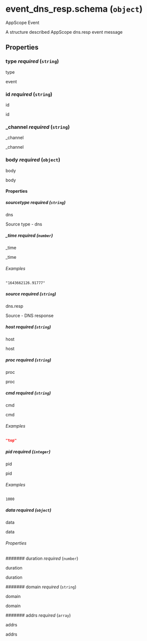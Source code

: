 # event_dns_resp.schema (`object`)

AppScope Event

A structure described AppScope dns.resp event message

## Properties

### type _required_ (`string`)

type

event

### id _required_ (`string`)

id

id

### _channel _required_ (`string`)

_channel

_channel

### body _required_ (`object`)

body

body

#### Properties

##### sourcetype _required_ (`string`)

dns

Source type - dns

##### _time _required_ (`number`)

_time

_time

###### Examples

`"1643662126.91777"`

##### source _required_ (`string`)

dns.resp

Source - DNS response

##### host _required_ (`string`)

host

host

##### proc _required_ (`string`)

proc

proc

##### cmd _required_ (`string`)

cmd

cmd

###### Examples

```json
"top"
```

##### pid _required_ (`integer`)

pid

pid

###### Examples

`1000`

##### data _required_ (`object`)

data

data

###### Properties

####### duration _required_ (`number`)

duration

duration

####### domain _required_ (`string`)

domain

domain

####### addrs _required_ (`array`)

addrs

addrs

